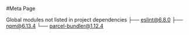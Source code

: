 #Meta Page

Global modules not listed in project dependencies
├── eslint@6.8.0
├── npm@6.13.4
└── parcel-bundler@1.12.4